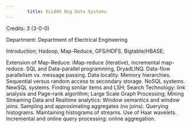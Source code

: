 ```yaml
---
        title: ELL886 Big Data Systems
---
```

Credits: 3 (3-0-0)

Department: Department of Electrical Engineering

Introduction; Hadoop, Map-Reduce, GFS/HDFS, Bigtable/HBASE;

Extension of Map-Reduce: iMap-reduce (iterative), incremental map- reduce. SQL and Data-parallel programming, DryadLINQ. Data-flow parallelism vs. message passing. Data locality. Memory hierarchies. Sequential versus random access to secondary storage. NoSQL systems. NewSQL systems. Finding similar items and LSH; Search Technology: link analysis and Page-rank algorithm; Large Scale Graph Processing; Mining Streaming Data and Realtime analytics: Window semantics and window joins. Sampling and approximating aggregates (no joins). Querying histograms. Maintaining histograms of streams. Use of Haar wavelets. Incremental and online query processing: online aggregation.